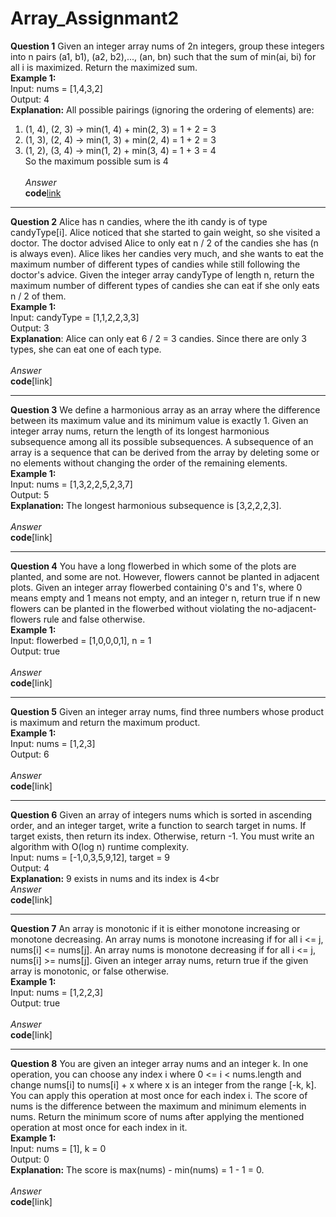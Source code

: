 # Array_Assignmant2
**Question 1**
Given an integer array nums of 2n integers, group these integers into n pairs (a1, b1), (a2, b2),..., (an, bn) such that the sum of min(ai, bi) for all i is maximized. Return the maximized sum.<br>
**Example 1:**<br>
Input: nums = [1,4,3,2]<br>
Output: 4<br>
**Explanation:** All possible pairings (ignoring the ordering of elements) are:<br>
1. (1, 4), (2, 3) -> min(1, 4) + min(2, 3) = 1 + 2 = 3<br>
2. (1, 3), (2, 4) -> min(1, 3) + min(2, 4) = 1 + 2 = 3<br>
3. (1, 2), (3, 4) -> min(1, 2) + min(3, 4) = 1 + 3 = 4<br>
So the maximum possible sum is 4<br><br>
*Answer*<br>
**code**[link]()
*******************************************************************************************************************************************************

**Question 2**
Alice has n candies, where the ith candy is of type candyType[i]. Alice noticed that she started to gain weight, so she visited a doctor. 
The doctor advised Alice to only eat n / 2 of the candies she has (n is always even). Alice likes her candies very much, and she wants to eat the maximum number of different types of candies while still following the doctor's advice. 
Given the integer array candyType of length n, return the maximum number of different types of candies she can eat if she only eats n / 2 of them.<br>
**Example 1:**<br>
Input: candyType = [1,1,2,2,3,3]<br>
Output: 3<br>
**Explanation**: Alice can only eat 6 / 2 = 3 candies. Since there are only 3 types, she can eat one of each type.<br><br>
*Answer*<br>
**code**[link]
*******************************************************************************************************************************************************

**Question 3**
We define a harmonious array as an array where the difference between its maximum value
and its minimum value is exactly 1.
Given an integer array nums, return the length of its longest harmonious subsequence
among all its possible subsequences.
A subsequence of an array is a sequence that can be derived from the array by deleting some or no elements without changing the order of the remaining elements.<br>
**Example 1:**<br>
Input: nums = [1,3,2,2,5,2,3,7]<br>
Output: 5<br>
**Explanation:** The longest harmonious subsequence is [3,2,2,2,3].<br><br>
*Answer*<br>
**code**[link]
*******************************************************************************************************************************************************

**Question 4**
You have a long flowerbed in which some of the plots are planted, and some are not.
However, flowers cannot be planted in adjacent plots.
Given an integer array flowerbed containing 0's and 1's, where 0 means empty and 1 means not empty, and an integer n, return true if n new flowers can be planted in the flowerbed without violating the no-adjacent-flowers rule and false otherwise.<br>
**Example 1:**<br>
Input: flowerbed = [1,0,0,0,1], n = 1<br>
Output: true<br><br>
*Answer*<br>
**code**[link]
*******************************************************************************************************************************************************

**Question 5**
Given an integer array nums, find three numbers whose product is maximum and return the maximum product.<br>
**Example 1:**<br>
Input: nums = [1,2,3]<br>
Output: 6<br><br>
*Answer*<br>
**code**[link]
*******************************************************************************************************************************************************

**Question 6**
Given an array of integers nums which is sorted in ascending order, and an integer target,
write a function to search target in nums. If target exists, then return its index. Otherwise,
return -1.
You must write an algorithm with O(log n) runtime complexity.<br>
Input: nums = [-1,0,3,5,9,12], target = 9<br>
Output: 4<br>
**Explanation:** 9 exists in nums and its index is 4<br<br>
*Answer*<br>
**code**[link]
*******************************************************************************************************************************************************

**Question 7**
An array is monotonic if it is either monotone increasing or monotone decreasing.
An array nums is monotone increasing if for all i <= j, nums[i] <= nums[j]. An array nums is
monotone decreasing if for all i <= j, nums[i] >= nums[j].
Given an integer array nums, return true if the given array is monotonic, or false otherwise.<br>
**Example 1:**<br>
Input: nums = [1,2,2,3]<br>
Output: true<br><br>
*Answer*<br>
**code**[link]
*******************************************************************************************************************************************************

**Question 8**
You are given an integer array nums and an integer k.
In one operation, you can choose any index i where 0 <= i < nums.length and change nums[i] to nums[i] + x where x is an integer from the range [-k, k]. You can apply this operation at most once for each index i.
The score of nums is the difference between the maximum and minimum elements in nums.
Return the minimum score of nums after applying the mentioned operation at most once for each index in it.<br>
**Example 1:**<br>
Input: nums = [1], k = 0<br>
Output: 0<br>
**Explanation:** The score is max(nums) - min(nums) = 1 - 1 = 0.<br><br>
*Answer*<br>
**code**[link]
